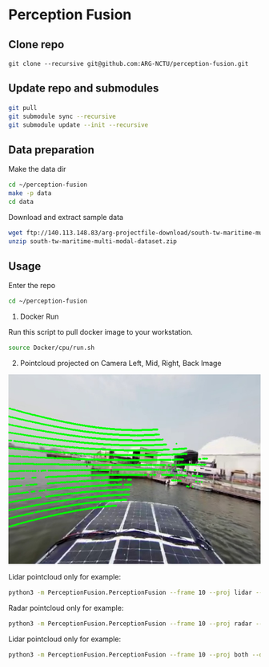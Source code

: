 # Perception Fusion

## Clone repo 

```
git clone --recursive git@github.com:ARG-NCTU/perception-fusion.git
``` 

## Update repo and submodules

```bash
git pull
git submodule sync --recursive
git submodule update --init --recursive
```

## Data preparation

Make the data dir
```bash
cd ~/perception-fusion
make -p data
cd data
```

Download and extract sample data
```bash
wget ftp://140.113.148.83/arg-projectfile-download/south-tw-maritime-multi-modal-dataset/south-tw-maritime-multi-modal-dataset.zip
unzip south-tw-maritime-multi-modal-dataset.zip
```

## Usage

Enter the repo

```bash
cd ~/perception-fusion
```

1. Docker Run

Run this script to pull docker image to your workstation.

```bash
source Docker/cpu/run.sh
```

2. Pointcloud projected on Camera Left, Mid, Right, Back Image

![image](example/CAMERA_BACK_lidar.png)

Lidar pointcloud only for example:

```bash
python3 -m PerceptionFusion.PerceptionFusion --frame 10 --proj lidar --data /home/arg/perception-fusion/data/south-tw-maritime-multi-modal-dataset --save_dir visualization
```

Radar pointcloud only for example:

```bash
python3 -m PerceptionFusion.PerceptionFusion --frame 10 --proj radar --data /home/arg/perception-fusion/data/south-tw-maritime-multi-modal-dataset --save_dir visualization
```

Lidar pointcloud only for example:

```bash
python3 -m PerceptionFusion.PerceptionFusion --frame 10 --proj both --data /home/arg/perception-fusion/data/south-tw-maritime-multi-modal-dataset --save_dir visualization
```
